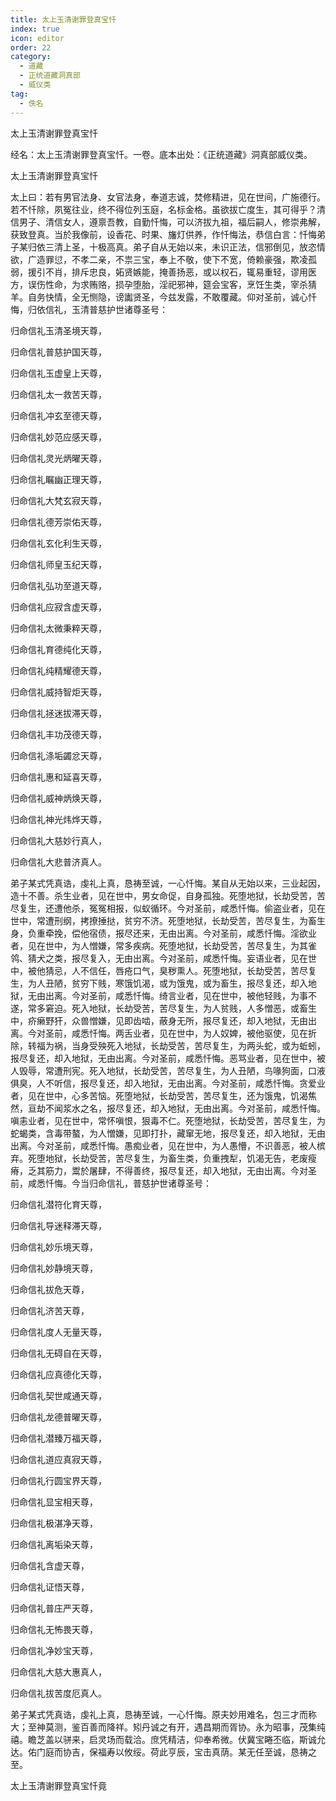 ```yaml
---
title: 太上玉清谢罪登真宝忏
index: true
icon: editor
order: 22
category:
  - 道藏
  - 正统道藏洞真部
  - 威仪类
tag:
  - 佚名
---
```


太上玉清谢罪登真宝忏  

经名：太上玉清谢罪登真宝忏。一卷。底本出处：《正统道藏》洞真部威仪类。  

太上玉清谢罪登真宝忏  

太上曰：若有男官法身、女官法身，奉道志诚，焚修精进，见在世间，广施德行。若不忏除，夙冤往业，终不得位列玉庭，名标金格。虽欲拔亡度生，其可得乎？清信男子、清信女人，遵禀吾教，自勤忏悔，可以济拔九祖，福后嗣人，修崇弗解，获致登真。当於我像前，设香花、时果、旛灯供养，作忏悔法，恭信白言：忏悔弟子某归依三清上圣，十极高真。弟子自从无始以来，未识正法，信邪倒见，放恣情欲，广造罪愆，不孝二亲，不祟三宝，奉上不敬，使下不宽，倚赖豪强，欺凌孤弱，援引不肖，排斥忠良，妬贤嫉能，掩善扬恶，或以权石，辄易重轻，谬用医方，误伤性命，为求贿赂，损孕堕胎，淫祀邪神，筵会宝客，烹饪生类，宰杀猜羊。自务快情，全无恻隐，谤讟贤圣，今兹发露，不敢覆藏。仰对圣前，诚心忏悔，归依信礼，玉清普慈护世诸尊圣号：  

归命信礼玉清圣境天尊，  

归命信礼普慈护国天尊，  

归命信礼玉虚皇上天尊，  

归命信礼太一救苦天尊，  

归命信礼冲玄至德天尊，  

归命信礼妙范应感天尊，  

归命信礼灵光炳曜天尊，  

归命信礼瞩幽正理天尊，  

归命信礼大梵玄寂天尊，  

归命信礼德芳崇佑天尊，  

归命信礼玄化利生天尊，  

归命信礼师皇玉纪天尊，  

归命信礼弘功至道天尊，  

归命信礼应寂含虚天尊，  

归命信礼太微秉粹天尊，  

归命信礼育德纯化天尊，  

归命信礼纯精耀德天尊，  

归命信礼威持智炬天尊，  

归命信礼拯迷拔滞天尊，  

归命信礼丰功茂德天尊，  

归命信礼涤垢蠲忿天尊，  

归命信礼惠和延喜天尊，  

归命信礼威神炳焕天尊，  

归命信礼神光炜烨天尊，  

归命信礼大慈妙行真人，  

归命信礼大悲普济真人。  

弟子某式凭真诰，虔礼上真，恳祷至诚，一心忏悔。某自从无始以来，三业起因，造十不善。杀生业者，见在世中，男女命促，自身孤独。死堕地狱，长劫受苦，苦尽复生，还遭他杀，冤冤相报，似蚁循环。今对圣前，咸悉忏悔。偷盗业者，见在世中，常遭刑纲，拷撩捶挞，贫穷不济。死堕地狱，长劫受苦，苦尽复生，为畜生身，负重牵挽，偿他宿债，报尽还来，无由出离。今对圣前，咸悉忏悔。淫欲业者，见在世中，为人憎嫌，常多疾病。死堕地狱，长劫受苦，苦尽复生，为其雀鸰、猜犬之类，报尽复入，无由出离。今对圣前，咸悉忏悔。妄语业者，见在世中，被他猜忌，人不信任，唇疮口气，臭秽熏人。死堕地狱，长劫受苦，苦尽复生，为人丑陋，贫穷下贱，寒饿饥渴，或为饿鬼，或为畜生，报尽复还，却入地狱，无由出离。今对圣前，咸悉忏悔。绮言业者，见在世中，被他轻贱，为事不遂，常多窘迫。死入地狱，长劫受苦，苦尽复生，为人贫贱，人多憎恶，或畜生中，疥癞野犴，众兽憎嫌，见即齿啮，蔽身无所，报尽复还，却入地狱，无由出离。今对圣前，咸悉忏悔。两舌业者，见在世中，为人奴婢，被他驱使，见在折除，转福为祸，当身受殃死入地狱，长劫受苦，苦尽复生，为两头蛇，或为蚯蚓，报尽复还，却入地狱，无由出离。今对圣前，咸悉忏悔。恶骂业者，见在世中，被人毁辱，常遭刑宪。死入地狱，长劫受苦，苦尽复生，为人丑陋，鸟喙狗面，口液俱臭，人不听信，报尽复还，却入地狱，无由出离。今对圣前，咸悉忏悔。贪爱业者，见在世中，心多苦恼。死堕地狱，长劫受苦，苦尽复生，还为饿鬼，饥渴焦然，亘劫不闻浆水之名，报尽复还，却入地狱，无由出离。今对圣前，咸悉忏悔。嗔恚业者，见在世中，常怀嗔恨，狠毒不仁。死堕地狱，长劫受苦，苦尽复生，为蛇蝎类，含毒带螯，为人憎嫌，见即打扑，藏窜无地，报尽复还，却入地狱，无由出离。今对圣前，咸悉忏悔。愚痴业者，见在世中，为人愚懵，不识善恶，被人槟弃。死堕地狱，长劫受苦，苦尽复生，为畜生类，负重拽犁，饥渴无告，老废瘦瘠，乏其筋力，鬻於屠肆，不得善终，报尽复还，却入地狱，无由出离。今对圣前，咸悉忏悔。今当归命信礼，普慈护世诸尊圣号：  

归命信礼潜符化育天尊，  

归命信礼导迷释滞天尊，  

归命信礼妙乐境天尊，  

归命信礼妙静境天尊，  

归命信礼拔危天尊，  

归命信礼济苦天尊，  

归命信礼度人无量天尊，  

归命信礼无碍自在天尊，  

归命信礼应真德化天尊，  

归命信礼契世咸通天尊，  

归命信礼龙德普曜天尊，  

归命信礼潜臻万福天尊，  

归命信礼道应真寂天尊，  

归命信礼行圆宝界天尊，  

归命信礼显宝相天尊，  

归命信礼极湛净天尊，  

归命信礼离垢染天尊，  

归命信礼含虚天尊，  

归命信礼证悟天尊，  

归命信礼普庄严天尊，  

归命信礼无怖畏天尊，  

归命信礼净妙宝天尊，  

归命信礼大慈大惠真人，  

归命信礼拔苦度厄真人。  

弟子某式凭真诰，虔礼上真，恳祷至诚，一心忏悔。原夫妙用难名，包三才而称大；至神莫测，鉴百善而降祥。矧丹诚之有开，遇昌期而胥协。永为昭事，茂集纯禧。瞻芝盖以骈来，启灵场而载洽。庶凭精洁，仰奉希微。伏冀宝睠丕临，斯诚允达。佑门庭而协吉，保福寿以攸绥。荷此亨辰，宝击真荫。某无任至诚，恳祷之至。  

太上玉清谢罪登真宝忏竟  

